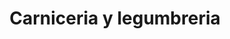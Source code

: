 ---
title: "Carniceria y legumbreria"
url: /comuna-7-robledo/carniceria-y-legumbreria/
shop: supermercado
---